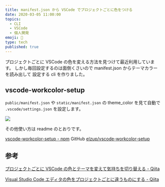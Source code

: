 ```yaml
---
title: manifest.json から VSCode でプロジェクトごとに色をつける
date: 2020-03-05 11:00:00
topics:
  - CLI
  - VSCode
  - 個人開発
emoji: 🎨
type: tech
published: true
---
```


プロジェクトごとに VSCode の色を変える方法を見つけて最近利用しています。
しかし毎回設定するのは面倒くさいので manifest.json からテーマカラーを読み出して
設定する cli を作りました。

## vscode-workcolor-setup

`public/manifest.json` や `static/manifest.json` の theme_color を見て自動で `.vscode/settings.json` を設定します。

![](https://elzup-image-storage.s3.amazonaws.com/blog/settings_json_%E2%80%94_mitelop_and_TagPage_tsx_%E2%80%94_anozonbiyori.png)

その他使い方は readme のとおりです。

[vscode\-workcolor\-setup \- npm](https://www.npmjs.com/package/vscode-workcolor-setup)
GitHub [elzup/vscode\-workcolor\-setup](https://github.com/elzup/vscode-workcolor-setup)

## 参考

[プロジェクトごとに VSCode の色とテーマを変えて気持ちを切り替える \- Qiita](https://qiita.com/mottox2/items/a5813feeaf653ef3e2c3)

<!-- textlint-disable ja-technical-writing/no-doubled-joshi-->

[Visual Studio Code エディタの色をプロジェクトごとに違うものにする \- Qiita](https://qiita.com/kabosusoba/items/3afad300ef1ea9ddd50b)

<!-- textlint-enable ja-technical-writing/no-doubled-joshi-->
